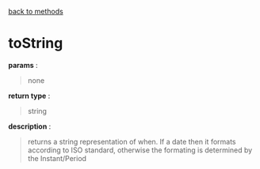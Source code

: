 [back to methods](./moment_methods.md)

# toString

**params** : 

> none

**return type** : 
> string

**description** :
> returns a string representation of when. If a date then it formats according to ISO standard, otherwise the formating is determined by the Instant/Period